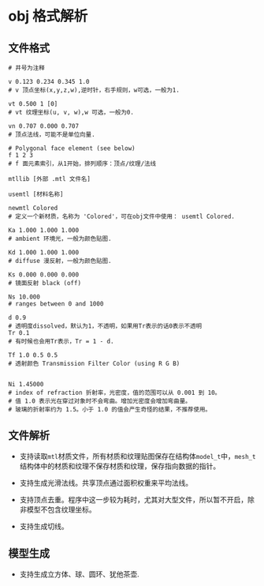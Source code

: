 obj 格式解析
=============================

## 文件格式
```shell
# 井号为注释

v 0.123 0.234 0.345 1.0
# v 顶点坐标(x,y,z,w),逆时针，右手规则，w可选，一般为1.

vt 0.500 1 [0]
# vt 纹理坐标(u, v, w),w 可选，一般为0.

vn 0.707 0.000 0.707
# 顶点法线，可能不是单位向量.

# Polygonal face element (see below)  
f 1 2 3
# f 面元素索引，从1开始，排列顺序：顶点/纹理/法线

mtllib [外部 .mtl 文件名] 

usemtl [材料名称] 

newmtl Colored
# 定义一个新材质，名称为 'Colored'，可在obj文件中使用： usemtl Colored.

Ka 1.000 1.000 1.000
# ambient 环境光，一般为颜色贴图.

Kd 1.000 1.000 1.000
# diffuse 漫反射，一般为颜色贴图.

Ks 0.000 0.000 0.000
# 镜面反射 black (off) 

Ns 10.000
# ranges between 0 and 1000

d 0.9
# 透明度dissolved，默认为1，不透明，如果用Tr表示的话0表示不透明
Tr 0.1
# 有时候也会用Tr表示，Tr = 1 - d.

Tf 1.0 0.5 0.5 
# 透射颜色 Transmission Filter Color (using R G B)


Ni 1.45000
# index of refraction 折射率，光密度，值的范围可以从 0.001 到 10。
# 值 1.0 表示光在穿过对象时不会弯曲。增加光密度会增加弯曲量。
# 玻璃的折射率约为 1.5。小于 1.0 的值会产生奇怪的结果，不推荐使用。
```

## 文件解析

 * 支持读取`mtl`材质文件，所有材质和纹理贴图保存在结构体`model_t`中，`mesh_t`结构体中的材质和纹理不保存材质和纹理，保存指向数据的指针。

 * 支持生成光滑法线。共享顶点通过面积权重来平均法线。
 * 支持顶点去重。程序中这一步较为耗时，尤其对大型文件，所以暂不开启，除非模型不包含纹理坐标。

 * 支持生成切线。


## 模型生成

* 支持生成立方体、球、圆环、犹他茶壶.


